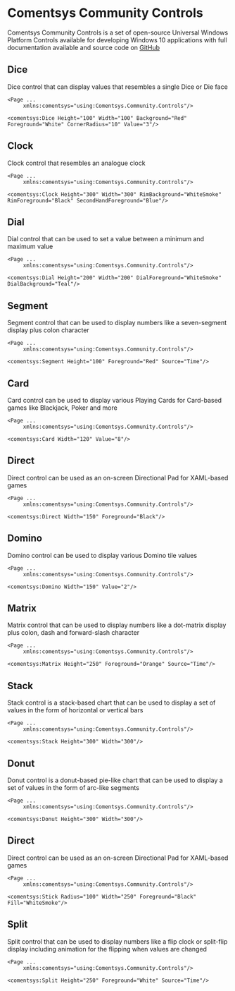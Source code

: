 # Comentsys Community Controls

Comentsys Community Controls is a set of open-source Universal Windows Platform Controls available for developing Windows 10 applications with full documentation available and source code on [GitHub](https://github.com/RoguePlanetoid/Comentsys-Community-Controls/)

## Dice

Dice control that can display values that resembles a single Dice or Die face

```xaml
<Page ...
     xmlns:comentsys="using:Comentsys.Community.Controls"/>

<comentsys:Dice Height="100" Width="100" Background="Red" Foreground="White" CornerRadius="10" Value="3"/>
```

## Clock

Clock control that resembles an analogue clock

```xaml
<Page ...
     xmlns:comentsys="using:Comentsys.Community.Controls"/>

<comentsys:Clock Height="300" Width="300" RimBackground="WhiteSmoke" RimForeground="Black" SecondHandForeground="Blue"/>
```

## Dial

Dial control that can be used to set a value between a minimum and maximum value

```xaml
<Page ...
     xmlns:comentsys="using:Comentsys.Community.Controls"/>

<comentsys:Dial Height="200" Width="200" DialForeground="WhiteSmoke" DialBackground="Teal"/>
```

## Segment

Segment control that can be used to display numbers like a seven-segment display plus colon character

```xaml
<Page ...
     xmlns:comentsys="using:Comentsys.Community.Controls"/>

<comentsys:Segment Height="100" Foreground="Red" Source="Time"/>
```

## Card

Card control can be used to display various Playing Cards for Card-based games like Blackjack, Poker and more

```xaml
<Page ...
     xmlns:comentsys="using:Comentsys.Community.Controls"/>

<comentsys:Card Width="120" Value="8"/>
```

## Direct

Direct control can be used as an on-screen Directional Pad for XAML-based games

```xaml
<Page ...
     xmlns:comentsys="using:Comentsys.Community.Controls"/>

<comentsys:Direct Width="150" Foreground="Black"/>
```

## Domino

Domino control can be used to display various Domino tile values

```xaml
<Page ...
     xmlns:comentsys="using:Comentsys.Community.Controls"/>

<comentsys:Domino Width="150" Value="2"/>
```

## Matrix

Matrix control that can be used to display numbers like a dot-matrix display plus colon, dash and forward-slash character

```xaml
<Page ...
     xmlns:comentsys="using:Comentsys.Community.Controls"/>

<comentsys:Matrix Height="250" Foreground="Orange" Source="Time"/>
```

## Stack

Stack control is a stack-based chart that can be used to display a set of values in the form of horizontal or vertical bars

```xaml
<Page ...
     xmlns:comentsys="using:Comentsys.Community.Controls"/>

<comentsys:Stack Height="300" Width="300"/>
```

## Donut

Donut control is a donut-based pie-like chart that can be used to display a set of values in the form of arc-like segments

```xaml
<Page ...
     xmlns:comentsys="using:Comentsys.Community.Controls"/>

<comentsys:Donut Height="300" Width="300"/>
```

## Direct

Direct control can be used as an on-screen Directional Pad for XAML-based games

```xaml
<Page ...
     xmlns:comentsys="using:Comentsys.Community.Controls"/>

<comentsys:Stick Radius="100" Width="250" Foreground="Black" Fill="WhiteSmoke"/>
```

## Split

Split control that can be used to display numbers like a flip clock or split-flip display including animation for the flipping when values are changed

```xaml
<Page ...
     xmlns:comentsys="using:Comentsys.Community.Controls"/>

<comentsys:Split Height="250" Foreground="White" Source="Time"/>
```